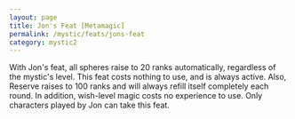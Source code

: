 ```yaml
---
layout: page
title: Jon's Feat [Metamagic]
permalink: /mystic/feats/jons-feat
category: mystic2
---
```

With Jon's feat, all spheres raise to 20 ranks automatically, regardless
of the mystic's level. This feat costs nothing to use, and is always
active. Also, Reserve raises to 100 ranks and will always refill itself
completely each round. In addition, wish-level magic costs no experience
to use. Only characters played by Jon can take this feat.
